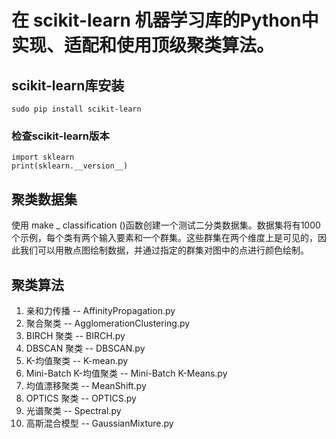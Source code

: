# 在 scikit-learn 机器学习库的Python中实现、适配和使用顶级聚类算法。
## scikit-learn库安装
`sudo pip install scikit-learn`
### 检查scikit-learn版本
```
import sklearn
print(sklearn.__version__)
```

## 聚类数据集
使用 make _ classification ()函数创建一个测试二分类数据集。数据集将有1000个示例，每个类有两个输入要素和一个群集。这些群集在两个维度上是可见的，因此我们可以用散点图绘制数据，并通过指定的群集对图中的点进行颜色绘制。

## 聚类算法
1. 亲和力传播 -- AffinityPropagation.py
2. 聚合聚类 -- AgglomerationClustering.py
3. BIRCH 聚类 -- BIRCH.py
4. DBSCAN 聚类 -- DBSCAN.py
5. K-均值聚类 -- K-mean.py
6. Mini-Batch K-均值聚类 -- Mini-Batch K-Means.py
7. 均值漂移聚类 -- MeanShift.py
8. OPTICS 聚类 -- OPTICS.py
9. 光谱聚类 -- Spectral.py
10. 高斯混合模型 -- GaussianMixture.py
